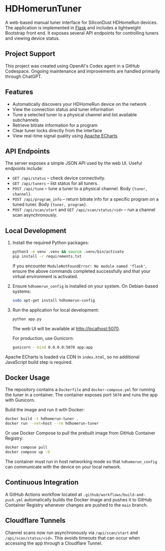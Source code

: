 # HDHomerunTuner

A web-based manual tuner interface for SiliconDust HDHomeRun devices. The application is implemented in [Flask](https://flask.palletsprojects.com/) and includes a lightweight Bootstrap front end. It exposes several API endpoints for controlling tuners and viewing device status.

## Project Support

This project was created using OpenAI's Codex agent in a GitHub Codespace.
Ongoing maintenance and improvements are handled primarily through ChatGPT.

## Features

- Automatically discovers your HDHomeRun device on the network
- View the connection status and tuner information
- Tune a selected tuner to a physical channel and list available subchannels
- Retrieve bitrate information for a program
- Clear tuner locks directly from the interface
- View real-time signal quality using [Apache ECharts](https://echarts.apache.org)

## API Endpoints

The server exposes a simple JSON API used by the web UI. Useful endpoints include:

- `GET /api/status` – check device connectivity.
- `GET /api/tuners` – list status for all tuners.
- `POST /api/tune` – tune a tuner to a physical channel. Body `{tuner, channel}`.
- `POST /api/program_info` – return bitrate info for a specific program on a tuned tuner. Body `{tuner, program}`.
- `POST /api/scan/start` and `GET /api/scan/status/<id>` – run a channel scan asynchronously.

## Local Development

1. Install the required Python packages:

   ```bash
   python3 -m venv .venv && source .venv/bin/activate
   pip install -r requirements.txt
   ```

   If you encounter `ModuleNotFoundError: No module named 'flask'`,
   ensure the above commands completed successfully and that your
   virtual environment is activated.

2. Ensure `hdhomerun_config` is installed on your system. On Debian-based systems:

   ```bash
   sudo apt-get install hdhomerun-config
   ```

3. Run the application for local development:

   ```bash
   python app.py
   ```

   The web UI will be available at <http://localhost:5070>.

   For production, use Gunicorn:

   ```bash
   gunicorn --bind 0.0.0.0:5070 app:app
   ```

Apache ECharts is loaded via CDN in `index.html`, so no additional
JavaScript build step is required.

## Docker Usage

The repository contains a `Dockerfile` and `docker-compose.yml` for running the tuner in a container. The container exposes port `5070` and runs the app with Gunicorn.

Build the image and run it with Docker:

```bash
docker build -t hdhomerun-tuner .
docker run --net=host --rm hdhomerun-tuner
```

Or use Docker Compose to pull the prebuilt image from GitHub Container Registry:

```bash
docker compose pull
docker compose up -d
```

The container must run in host networking mode so that `hdhomerun_config` can communicate with the device on your local network.

## Continuous Integration

A GitHub Actions workflow located at `.github/workflows/build-and-push.yml` automatically builds the Docker image and pushes it to GitHub Container Registry whenever changes are pushed to the `main` branch.

## Cloudflare Tunnels

Channel scans now run asynchronously via `/api/scan/start` and `/api/scan/status/<id>`.
This avoids timeouts that can occur when accessing the app through a Cloudflare Tunnel.

